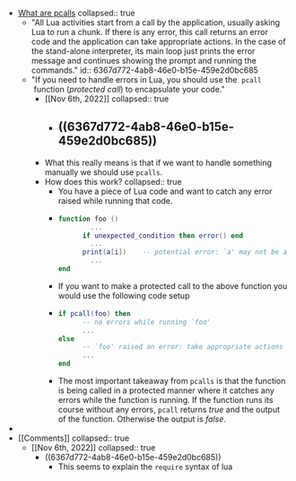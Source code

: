 - [What are pcalls](https://www.lua.org/pil/8.4.html)
  collapsed:: true
	- "All Lua activities start from a call by the application, usually asking Lua to run a chunk. If there is any error, this call returns an error code and the application can take appropriate actions. In the case of the stand-alone interpreter, its main loop just prints the error message and continues showing the prompt and running the commands."
	  id:: 6367d772-4ab8-46e0-b15e-459e2d0bc685
	- "If you need to handle errors in Lua, you should use the  `pcall`  function (*protected call*) to encapsulate your code."
		- [[Nov 6th, 2022]]
		  collapsed:: true
			- ((6367d772-4ab8-46e0-b15e-459e2d0bc685))
				-
		- What this really means is that if we want to handle something manually we should use `pcalls`.
		- How does this work?
		  collapsed:: true
			- You have a piece of Lua code and want to catch any error raised while running that code.
			- ```Lua
			  function foo ()
			          ...
			        if unexpected_condition then error() end
			          ...
			        print(a[i])    -- potential error: `a' may not be a table
			          ...
			  end
			  ```
			- If you want to make a protected call to the above function you would use the following code setup
			- ```lua
			  if pcall(foo) then
			        -- no errors while running `foo'
			        ...
			  else
			        -- `foo' raised an error: take appropriate actions
			        ...
			  end
			  ```
			- The most important takeaway from `pcalls` is that the function is being called in a protected manner where it catches any errors while the function is running. If the function runs its course without any errors, `pcall` returns *true* and the output of the function. Otherwise the output is *false*.
-
- [[Comments]]
  collapsed:: true
	- [[Nov 6th, 2022]]
	  collapsed:: true
		- ((6367d772-4ab8-46e0-b15e-459e2d0bc685))
			- This seems to explain the `require` syntax of lua